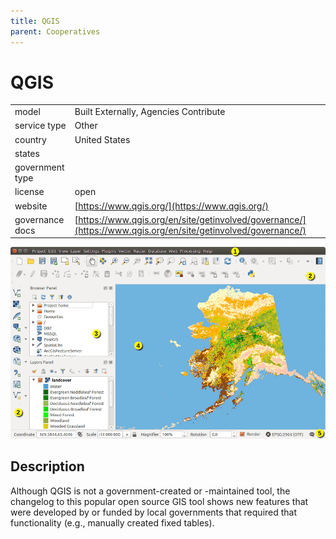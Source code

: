 ```yaml
---
title: QGIS
parent: Cooperatives
---
```


# QGIS

|                   |                                          |
|:------------------|:-----------------------------------------|
| model             | Built Externally, Agencies Contribute
| service type      | Other
| country           | United States
| states            | 
| government type   | 
| license           | open
| website           | [https://www.qgis.org/](https://www.qgis.org/)
| governance docs	| [https://www.qgis.org/en/site/getinvolved/governance/](https://www.qgis.org/en/site/getinvolved/governance/)

![QGIS screenshot](images/qgis.png)

## Description
Although QGIS is not a government-created or -maintained tool, the changelog to this popular open source GIS tool shows new features that were developed by or funded by local governments that required that functionality (e.g., manually created fixed tables).

